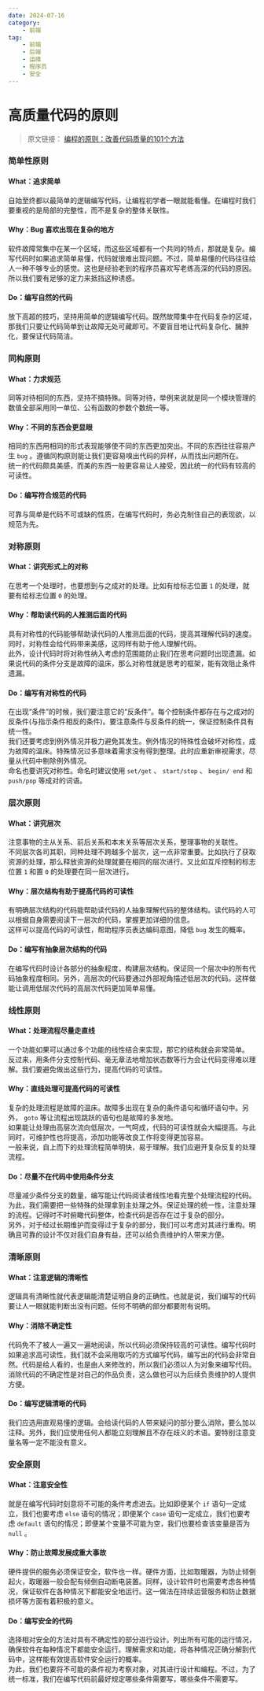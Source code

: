 ```yaml
---
date: 2024-07-16
category:
    - 前端
tag:
    - 前端
    - 后端
    - 运维
    - 程序员
    - 安全
---
```

 # 高质量代码的原则
> 原文链接： [ 编程的原则：改善代码质量的101个方法 ]()

###  简单性原则

####  What：追求简单

自始至终都以最简单的逻辑编写代码，让编程初学者一眼就能看懂。在编程时我们要重视的是局部的完整性，而不是复杂的整体关联性。

####  Why：Bug 喜欢出现在复杂的地方

软件故障常集中在某一个区域，而这些区域都有一个共同的特点，那就是复杂。编写代码时如果追求简单易懂，代码就很难出现问题。不过，简单易懂的代码往往给人一种不够专业的感觉。这也是经验老到的程序员喜欢写老练高深的代码的原因。所以我们要有足够的定力来抵挡这种诱惑。

####  Do：编写自然的代码

放下高超的技巧，坚持用简单的逻辑编写代码。既然故障集中在代码复杂的区域，那我们只要让代码简单到让故障无处可藏即可。不要盲目地让代码复杂化、臃肿化，要保证代码简洁。

###  同构原则

####  What：力求规范

同等对待相同的东西，坚持不搞特殊。同等对待，举例来说就是同一个模块管理的数值全部采用同一单位、公有函数的参数个数统一等。

####  Why：不同的东西会更显眼

相同的东西用相同的形式表现能够使不同的东西更加突出。不同的东西往往容易产生 ` bug ` 。遵循同构原则能让我们更容易嗅出代码的异样，从而找出问题所在。  
统一的代码颇具美感，而美的东西一般更容易让人接受，因此统一的代码有较高的可读性。

####  Do：编写符合规范的代码

可靠与简单是代码不可或缺的性质，在编写代码时，务必克制住自己的表现欲，以规范为先。

###  对称原则

####  What：讲究形式上的对称

在思考一个处理时，也要想到与之成对的处理。比如有给标志位置 ` 1 ` 的处理，就要有给标志位置 ` 0 ` 的处理。

####  Why：帮助读代码的人推测后面的代码

具有对称性的代码能够帮助读代码的人推测后面的代码，提高其理解代码的速度。同时，对称性会给代码带来美感，这同样有助于他人理解代码。  
此外，设计代码时将对称性纳入考虑的范围能防止我们在思考问题时出现遗漏。如果说代码的条件分支是故障的温床，那么对称性就是思考的框架，能有效阻止条件遗漏。

####  Do：编写有对称性的代码

在出现“条件”的时候，我们要注意它的“反条件”。每个控制条件都存在与之成对的反条件(与指示条件相反的条件)。要注意条件与反条件的统一，保证控制条件具有统一性。  
我们还要考虑到例外情况并极力避免其发生。例外情况的特殊性会破坏对称性，成为故障的温床。特殊情况过多意味着需求没有得到整理。此时应重新审视需求，尽量从代码中剔除例外情况。  
命名也要讲究对称性。命名时建议使用 ` set/get ` 、 ` start/stop ` 、 ` begin/ end ` 和 ` push/pop `
等成对的词语。

###  层次原则

####  What：讲究层次

注意事物的主从关系、前后关系和本末关系等层次关系，整理事物的关联性。  
不同层次各司其职，同种处理不跨越多个层次，这一点非常重要。比如执行了获取资源的处理，那么释放资源的处理就要在相同的层次进行。又比如互斥控制的标志位置 ` 1
` 和置 ` 0 ` 的处理要在同一层次进行。

####  Why：层次结构有助于提高代码的可读性

有明确层次结构的代码能帮助读代码的人抽象理解代码的整体结构。读代码的人可以根据自身需要阅读下一层次的代码，掌握更加详细的信息。  
这样可以提高代码的可读性，帮助程序员表达编码意图，降低 ` bug ` 发生的概率。

####  Do：编写有抽象层次结构的代码

在编写代码时设计各部分的抽象程度，构建层次结构。保证同一个层次中的所有代码抽象程度相同。另外，高层次的代码要通过外部视角描述低层次的代码。这样做能让调用低层次代码的高层次代码更加简单易懂。

###  线性原则

####  What：处理流程尽量走直线

一个功能如果可以通过多个功能的线性结合来实现，那它的结构就会非常简单。  
反过来，用条件分支控制代码、毫无章法地增加状态数等行为会让代码变得难以理解。我们要避免做出这些行为，提高代码的可读性。

####  Why：直线处理可提高代码的可读性

复杂的处理流程是故障的温床。故障多出现在复杂的条件语句和循环语句中。另外， ` goto ` 等让流程出现跳跃的语句也是故障的多发地。  
如果能让处理由高层次流向低层次，一气呵成，代码的可读性就会大幅提高。与此同时，可维护性也将提高，添加功能等改良工作将变得更加容易。  
一般来说，自上而下的处理流程简单明快，易于理解。我们应避开复杂反复的处理流程。

####  Do：尽量不在代码中使用条件分支

尽量减少条件分支的数量，编写能让代码阅读者线性地看完整个处理流程的代码。  
为此，我们需要把一些特殊的处理拿到主处理之外。保证处理的统一性，注意处理的流程。记得时不时俯瞰代码整体，检查代码是否存在过于复杂的部分。  
另外，对于经过长期维护而变得过于复杂的部分，我们可以考虑对其进行重构。明确且可靠的设计不仅对我们自身有益，还可以给负责维护的人带来方便。

###  清晰原则

####  What：注意逻辑的清晰性

逻辑具有清晰性就代表逻辑能清楚证明自身的正确性。也就是说，我们编写的代码要让人一眼就能判断出没有问题。任何不明确的部分都要附有说明。

####  Why：消除不确定性

代码免不了被人一遍又一遍地阅读，所以代码必须保持较高的可读性。编写代码时如果追求高可读性，我们就不会采用取巧的方式编写代码，编写出的代码会非常自然。代码是给人看的，也是由人来修改的，所以我们必须以人为对象来编写代码。消除代码的不确定性是对自己的作品负责，这么做也可以为后续负责维护的人提供方便。

####  Do：编写逻辑清晰的代码

我们应选用直观易懂的逻辑。会给读代码的人带来疑问的部分要么消除，要么加以注释。另外，我们应使用任何人都能立刻理解且不存在歧义的术语。要特别注意变量名等一定不能没有意义。

###  安全原则

####  What：注意安全性

就是在编写代码时刻意将不可能的条件考虑进去。比如即便某个 ` if ` 语句一定成立，我们也要考虑 ` else ` 语句的情况；即便某个 ` case `
语句一定成立，我们也要考虑 ` default ` 语句的情况；即便某个变量不可能为空，我们也要检查该变量是否为 ` null ` 。

####  Why：防止故障发展成重大事故

硬件提供的服务必须保证安全，软件也一样。硬件方面，比如取暖器，为防止倾倒起火，取暖器一般会配有倾倒自动断电装置。同样，设计软件时也需要考虑各种情况，保证软件在各种情况下都能安全地运行。这一做法在持续运营服务和防止数据损坏等方面有着积极的意义。

####  Do：编写安全的代码

选择相对安全的方法对具有不确定性的部分进行设计。列出所有可能的运行情况，确保软件在每种情况下都能安全运行。理解需求和功能，将各种情况正确分解到代码中，这样能有效提高软件安全运行的概率。  
为此，我们也要将不可能的条件视为考察对象，对其进行设计和编程。不过，为了统一标准，我们在编写代码前最好规定哪些条件需要写，哪些条件不需要写。

